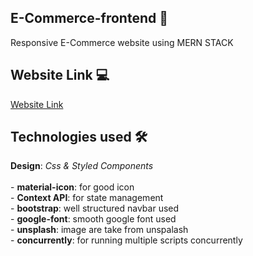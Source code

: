 ## E-Commerce-frontend 🎯

 Responsive E-Commerce website using MERN STACK







## Website Link 💻
[Website Link](https://e-commerce-frontend-eight-chi.vercel.app/)

## Technologies used 🛠️
**Design**: *Css & Styled Components*<br />
 <br />
    - **material-icon**: for good icon <br />
    - **Context API**: for state management <br />
    - **bootstrap**: well structured navbar used <br />
    - **google-font**: smooth google font used <br />
    - **unsplash**: image are take from unspalash <br />
    - **concurrently**: for running multiple scripts concurrently <br />
